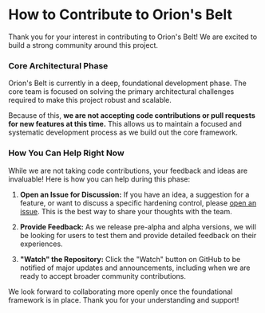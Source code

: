 # How to Contribute to Orion's Belt

Thank you for your interest in contributing to Orion's Belt! We are excited to build a strong community around this project.

### Core Architectural Phase

Orion's Belt is currently in a deep, foundational development phase. The core team is focused on solving the primary architectural challenges required to make this project robust and scalable.

Because of this, **we are not accepting code contributions or pull requests for new features at this time.** This allows us to maintain a focused and systematic development process as we build out the core framework.

### How You Can Help Right Now

While we are not taking code contributions, your feedback and ideas are invaluable! Here is how you can help during this phase:

1.  **Open an Issue for Discussion:** If you have an idea, a suggestion for a feature, or want to discuss a specific hardening control, please [open an issue](https://github.com/Expiscor-Group-Ltd/orions-belt/issues). This is the best way to share your thoughts with the team.

2.  **Provide Feedback:** As we release pre-alpha and alpha versions, we will be looking for users to test them and provide detailed feedback on their experiences.

3.  **"Watch" the Repository:** Click the "Watch" button on GitHub to be notified of major updates and announcements, including when we are ready to accept broader community contributions.

We look forward to collaborating more openly once the foundational framework is in place. Thank you for your understanding and support!
